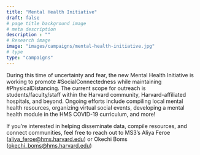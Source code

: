 ```yaml
---
title: "Mental Health Initiative"
draft: false
# page title background image
# meta description
description : ""
# Research image
image: "images/campaigns/mental-health-initiative.jpg"
# type
type: "campaigns"
---
```


During this time of uncertainty and fear, the new Mental Health Initiative is working to promote #SocialConnectedness while maintaining #PhysicalDistancing. The current scope for outreach is students/faculty/staff within the Harvard community, Harvard-affiliated hospitals, and beyond. Ongoing efforts include compiling local mental health resources, organizing virtual social events, developing a mental health module in the HMS COVID-19 curriculum, and more!

If you’re interested in helping disseminate data, compile resources, and connect communities, feel free to reach out to MS3’s Aliya Feroe (aliya_feroe@hms.harvard.edu) or Okechi Boms (okechi_boms@hms.harvard.edu)
